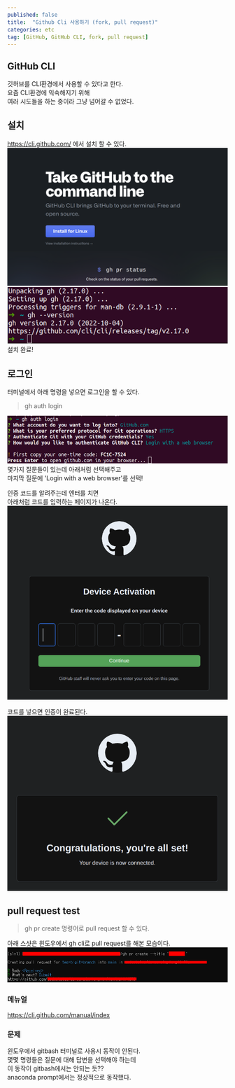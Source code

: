 ```yaml
---
published: false
title:  "Github Cli 사용하기 (fork, pull request)"
categories: etc
tag: [GitHub, GitHub CLI, fork, pull request]
---
```


## GitHub CLI
깃허브를 CLI환경에서 사용할 수 있다고 한다.  
요즘 CLI환경에 익숙해지기 위해  
여러 시도들을 하는 중이라 그냥 넘어갈 수 없었다.

## 설치
https://cli.github.com/ 에서 설치 할 수 있다.    
![image0](/images/2022-10-15-Github_CLI_0.png)
![image1](/images/2022-10-15-Github_CLI_1.png)
설치 완료!

## 로그인

터미널에서 아래 명령을 넣으면 로그인을 할 수 있다.
> gh auth login

![image2](/images/2022-10-15-Github_CLI_2.png)  
몇가지 질문들이 있는데 아래처럼 선택해주고  
마지막 질문에 'Login with a web browser'를 선택!  

인증 코드를 알려주는데 엔터를 치면  
아래처럼 코드를 입력하는 페이지가 나온다.  
![image3](/images/2022-10-15-Github_CLI_3.png)  

코드를 넣으면 인증이 완료된다.  
![image4](/images/2022-10-15-Github_CLI_4.png)  

## pull request test
> gh pr create 명령어로 pull request 할 수 있다.

아래 스샷은 윈도우에서 gh cli로 pull request를 해본 모습이다.  
![image5](/images/2022-10-15-Github_CLI_5.png)  


### 메뉴얼  
https://cli.github.com/manual/index

### 문제  
윈도우에서 gitbash 터미널로 사용시 동작이 안된다.  
몇몇 명령들은 질문에 대해 답변을 선택해야 하는데  
이 동작이 gitbash에서는 안되는 듯??  
anaconda prompt에서는 정상적으로 동작했다.
